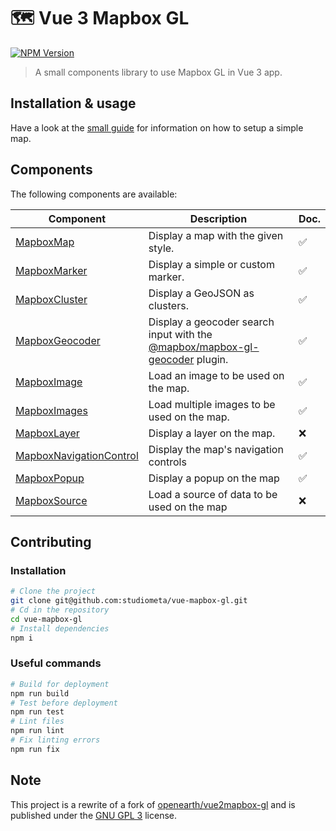 # 🗺 Vue 3 Mapbox GL

[![NPM Version](https://img.shields.io/npm/v/@studiometa/vue-mapbox-gl.svg?style=flat-square)](https://www.npmjs.com/package/@studiometa/vue-mapbox-gl)

> A small components library to use Mapbox GL in Vue 3 app.

## Installation & usage

Have a look at the [small guide](https://vue-mapbox-gl.studiometa.dev/guide/introduction/) for information on how to setup a simple map.

## Components

The following components are available:

|                                          Component                                          |                                                         Description                                                         | Doc. |
|---------------------------------------------------------------------------------------------|-----------------------------------------------------------------------------------------------------------------------------|------|
| [MapboxMap](https://vue-mapbox-gl.studiometa.dev/components/MapboxMap)                             | Display a map with the given style.                                                                                         | ✅    |
| [MapboxMarker](https://vue-mapbox-gl.studiometa.dev/components/MapboxMarker)                       | Display a simple or custom marker.                                                                                          | ✅    |
| [MapboxCluster](https://vue-mapbox-gl.studiometa.dev/components/MapboxCluster)                     | Display a GeoJSON as clusters.                                                                                              | ✅    |
| [MapboxGeocoder](https://vue-mapbox-gl.studiometa.dev/components/MapboxGeocoder)                   | Display a geocoder search input with the [@mapbox/mapbox-gl-geocoder](https://github.com/mapbox/mapbox-gl-geocoder) plugin. | ✅     |
| [MapboxImage](https://vue-mapbox-gl.studiometa.dev/components/MapboxImage)                         | Load an image to be used on the map.                                                                                        | ✅    |
| [MapboxImages](https://vue-mapbox-gl.studiometa.dev/components/MapboxImages)                       | Load multiple images to be used on the map.                                                                                 | ✅    |
| [MapboxLayer](https://vue-mapbox-gl.studiometa.dev/components/MapboxLayer)                         | Display a layer on the map.                                                                                                 | ❌    |
| [MapboxNavigationControl](https://vue-mapbox-gl.meta.fr/components/MapboxNavigationControl) | Display the map's navigation controls                                                                                       | ✅    |
| [MapboxPopup](https://vue-mapbox-gl.studiometa.dev/components/MapboxPopup)                         | Display a popup on the map                                                                                                  | ✅    |
| [MapboxSource](https://vue-mapbox-gl.studiometa.dev/components/MapboxSource)                       | Load a source of data to be used on the map                                                                                 | ❌    |

## Contributing

### Installation

```bash
# Clone the project
git clone git@github.com:studiometa/vue-mapbox-gl.git
# Cd in the repository
cd vue-mapbox-gl
# Install dependencies
npm i
```

### Useful commands

```bash
# Build for deployment
npm run build
# Test before deployment
npm run test
# Lint files
npm run lint
# Fix linting errors
npm run fix
```

## Note

This project is a rewrite of a fork of [openearth/vue2mapbox-gl](https://github.com/openearth/vue2mapbox-gl) and is published under the [GNU GPL 3](https://www.gnu.org/licenses/gpl-3.0.en.html) license.
